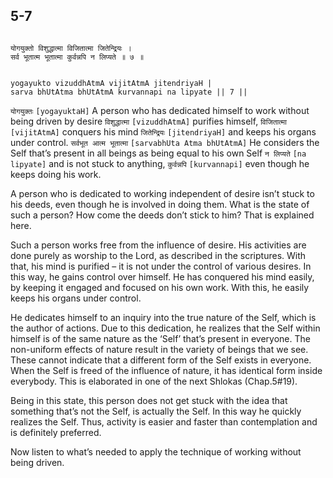 ## 5-7


```shloka-sa

योगयुक्तो विशुद्धात्मा विजितात्मा जितेन्द्रियः ।
सर्व भूतात्म भूतात्मा कुर्वन्नपि न लिप्यते ॥ ७ ॥

```
```shloka-sa-hk

yogayukto vizuddhAtmA vijitAtmA jitendriyaH |
sarva bhUtAtma bhUtAtmA kurvannapi na lipyate || 7 ||

```
`योगयुक्तः` `[yogayuktaH]` A person who has dedicated himself to work without being driven by desire `विशुद्धात्मा` `[vizuddhAtmA]` purifies himself, `विजितात्मा` `[vijitAtmA]` conquers his mind `जितेन्द्रियः` `[jitendriyaH]` and keeps his organs under control. `सर्वभूत आत्म भूतात्मा` `[sarvabhUta Atma bhUtAtmA]` He considers the Self that’s present in all beings as being equal to his own Self `न लिप्यते` `[na lipyate]` and is not stuck to anything, `कुर्वन्नपि` `[kurvannapi]` even though he keeps doing his work.

A person who is dedicated to working independent of desire isn’t stuck to his deeds, even though he is involved in doing them. What is the state of such a person? How come the deeds don’t stick to him? That is explained here. 




Such a person works free from the influence of desire. His activities are done purely as worship to the Lord, as described in the scriptures. With that, his mind is purified – it is not under the control of various desires. In this way, he gains control over himself. He has conquered his mind easily, by keeping it engaged and focused on his own work. With this, he easily keeps his organs under control. 

He dedicates himself to an inquiry into the true nature of the Self, which is the author of actions. Due to this dedication, he realizes that the Self within himself is of the same nature as the ‘Self’ that’s present in everyone. The non-uniform effects of nature result in the variety of beings that we see. These cannot indicate that a different form of the Self exists in everyone. When the Self is freed of the influence of nature, it has identical form inside everybody. This is elaborated in one of the next Shlokas (Chap.5#19). 

Being in this state, this person does not get stuck with the idea that something that’s not the Self, is actually the Self. In this way he quickly realizes the Self. Thus, activity is easier and faster than contemplation and is definitely preferred. 

Now listen to what’s needed to apply the technique of working without being driven.


